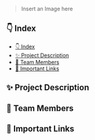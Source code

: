 > Insert an Image here

## 👇 Index
- [👇 Index](#-index)
- [✨ Project Description](#-project-description)
- [👥 Team Members](#-team-members)
- [🔗 Important Links](#-important-links)
## ✨ Project Description
## 👥 Team Members
## 🔗 Important Links